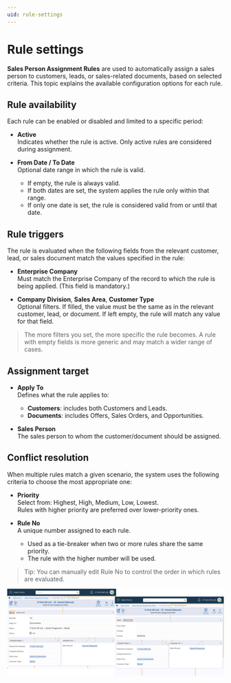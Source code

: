 ```yaml
---
uid: rule-settings
---
```


# Rule settings

**Sales Person Assignment Rules** are used to automatically assign a sales person to customers, leads, or sales-related documents, based on selected criteria. This topic explains the available configuration options for each rule.

## Rule availability

Each rule can be enabled or disabled and limited to a specific period:

- **Active**  
  Indicates whether the rule is active. Only active rules are considered during assignment.

- **From Date / To Date**  
  Optional date range in which the rule is valid.  
  - If empty, the rule is always valid.  
  - If both dates are set, the system applies the rule only within that range.  
  - If only one date is set, the rule is considered valid from or until that date.

## Rule triggers

The rule is evaluated when the following fields from the relevant customer, lead, or sales document match the values specified in the rule:

- **Enterprise Company**  
    Must match the Enterprise Company of the record to which the rule is being applied. (This field is mandatory.)

- **Company Division**, **Sales Area**, **Customer Type**  
  Optional filters. If filled, the value must be the same as in the relevant customer, lead, or document. 
  If left empty, the rule will match any value for that field.

> The more filters you set, the more specific the rule becomes. A rule with empty fields is more generic and may match a wider range of cases.

## Assignment target

- **Apply To**  
  Defines what the rule applies to:  
  - **Customers**: includes both Customers and Leads.  
  - **Documents**: includes Offers, Sales Orders, and Opportunities.<br>

- **Sales Person**  
  The sales person to whom the customer/document should be assigned.

## Conflict resolution

When multiple rules match a given scenario, the system uses the following criteria to choose the most appropriate one:

- **Priority**  
  Select from: Highest, High, Medium, Low, Lowest.  
  Rules with higher priority are preferred over lower-priority ones.

- **Rule No**  
  A unique number assigned to each rule.  
  - Used as a tie-breaker when two or more rules share the same priority.  
  - The rule with the higher number will be used.

> Tip: You can manually edit Rule No to control the order in which rules are evaluated.

![Rule Form](pictures/rule-form.png)
